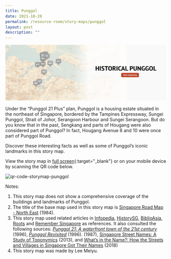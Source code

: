 ```yaml
---
title: Punggol
date: 2021-10-28
permalink: /resource-room/story-maps/punggol
layout: post
description: ""
---
```

<img src="/images/storymap-image-punggol.jpg" alt="storymap-image-punggol"/>

Under the “Punggol 21 Plus” plan, Punggol is a housing estate situated in the northeast of Singapore, bordered by the Tampines Expressway, Sungei Punggol, Strait of Johor, Serangoon Harbour and Sungei Serangoon. But do you know that in the past, Sengkang and parts of Hougang were also considered part of Punggol? In fact, Hougang Avenue 8 and 10 were once part of Punggol Road. 

Discover these interesting facts as well as some of Punggol’s iconic landmarks in this story map.

View the story map in [full screen](https://uploads.knightlab.com/storymapjs/04f5c05311b7e48aadefd0cdd269c308/punggol/index.html){:target="_blank"} or on your mobile device by scanning the QR code below.

<img src="/images/qr-qode-storymap-punggol.jpg" alt="qr-code-storymap-punggol" style="width:200px;" />

Notes:

1. This story map does not show a comprehensive coverage of the buildings and landmarks of Punggol.
2. The title of the base map used in this story map is 
[Singapore Road Map - North East](https://www.nas.gov.sg/archivesonline/maps_building_plans/record-details/fb0d42a5-115c-11e3-83d5-0050568939ad) (1984).
3. This story map used related articles in [Infopedia](https://eresources.nlb.gov.sg/infopedia/), [HistorySG](http://eresources.nlb.gov.sg/history), [BiblioAsia](https://www.nlb.gov.sg/Browse/BiblioAsia.aspx), [Roots](https://www.roots.sg/) and [Remember Singapore](https://remembersingapore.org/2018/09/30/old-punggol-road-26-tracks/) as references. It also consulted the following sources: [*Punggol 21: A waterfront town of the 21st century*](http://eservice.nlb.gov.sg/item_holding.aspx?bid=7907834) (1996), [*Punggol Revisited*](https://eservice.nlb.gov.sg/item_holding.aspx?bid=8433586) (1996). (1987), [Singapore Street Names: A Study of Toponymics](https://eservice.nlb.gov.sg/item_holding.aspx?bid=200123850) (2013), and [What’s in the Name?: How the Streets and Villages in Singapore Got Their Names](https://eservice.nlb.gov.sg/item_holding.aspx?bid=202924449) (2018)
4. This story map was made by Lee Meiyu.
